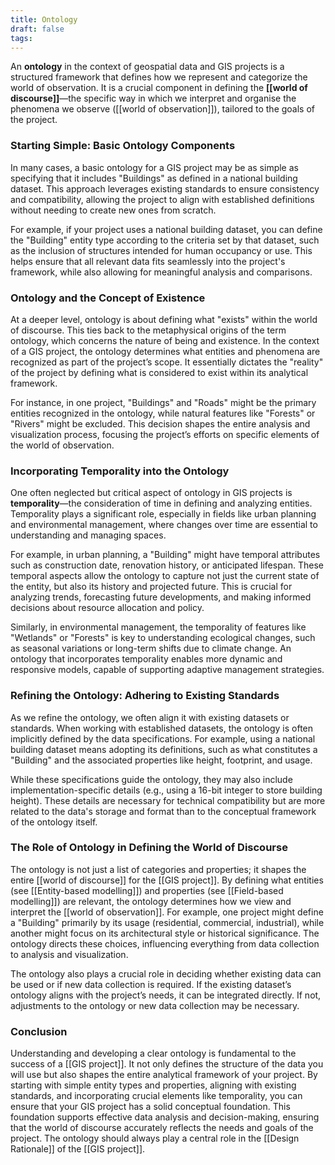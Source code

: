 ```yaml
---
title: Ontology
draft: false
tags:
---
```


An **ontology** in the context of geospatial data and GIS projects is a structured framework that defines how we represent and categorize the world of observation. It is a crucial component in defining the **[[world of discourse]]**—the specific way in which we interpret and organise the phenomena we observe ([[world of observation]]), tailored to the goals of the project.

### **Starting Simple: Basic Ontology Components**

In many cases, a basic ontology for a GIS project may be as simple as specifying that it includes "Buildings" as defined in a national building dataset. This approach leverages existing standards to ensure consistency and compatibility, allowing the project to align with established definitions without needing to create new ones from scratch.

For example, if your project uses a national building dataset, you can define the "Building" entity type according to the criteria set by that dataset, such as the inclusion of structures intended for human occupancy or use. This helps ensure that all relevant data fits seamlessly into the project's framework, while also allowing for meaningful analysis and comparisons.

### **Ontology and the Concept of Existence**

At a deeper level, ontology is about defining what "exists" within the world of discourse. This ties back to the metaphysical origins of the term ontology, which concerns the nature of being and existence. In the context of a GIS project, the ontology determines what entities and phenomena are recognized as part of the project’s scope. It essentially dictates the "reality" of the project by defining what is considered to exist within its analytical framework.

For instance, in one project, "Buildings" and "Roads" might be the primary entities recognized in the ontology, while natural features like "Forests" or "Rivers" might be excluded. This decision shapes the entire analysis and visualization process, focusing the project’s efforts on specific elements of the world of observation.

### **Incorporating Temporality into the Ontology**

One often neglected but critical aspect of ontology in GIS projects is **temporality**—the consideration of time in defining and analyzing entities. Temporality plays a significant role, especially in fields like urban planning and environmental management, where changes over time are essential to understanding and managing spaces.

For example, in urban planning, a "Building" might have temporal attributes such as construction date, renovation history, or anticipated lifespan. These temporal aspects allow the ontology to capture not just the current state of the entity, but also its history and projected future. This is crucial for analyzing trends, forecasting future developments, and making informed decisions about resource allocation and policy.

Similarly, in environmental management, the temporality of features like "Wetlands" or "Forests" is key to understanding ecological changes, such as seasonal variations or long-term shifts due to climate change. An ontology that incorporates temporality enables more dynamic and responsive models, capable of supporting adaptive management strategies.

### **Refining the Ontology: Adhering to Existing Standards**

As we refine the ontology, we often align it with existing datasets or standards. When working with established datasets, the ontology is often implicitly defined by the data specifications. For example, using a national building dataset means adopting its definitions, such as what constitutes a "Building" and the associated properties like height, footprint, and usage.

While these specifications guide the ontology, they may also include implementation-specific details (e.g., using a 16-bit integer to store building height). These details are necessary for technical compatibility but are more related to the data's storage and format than to the conceptual framework of the ontology itself.

### **The Role of Ontology in Defining the World of Discourse**

The ontology is not just a list of categories and properties; it shapes the entire [[world of discourse]] for the [[GIS project]]. By defining what entities (see [[Entity-based modelling]]) and properties (see [[Field-based modelling]]) are relevant, the ontology determines how we view and interpret the [[world of observation]]. For example, one project might define a "Building" primarily by its usage (residential, commercial, industrial), while another might focus on its architectural style or historical significance. The ontology directs these choices, influencing everything from data collection to analysis and visualization.

The ontology also plays a crucial role in deciding whether existing data can be used or if new data collection is required. If the existing dataset’s ontology aligns with the project’s needs, it can be integrated directly. If not, adjustments to the ontology or new data collection may be necessary.

### **Conclusion**

Understanding and developing a clear ontology is fundamental to the success of a [[GIS project]]. It not only defines the structure of the data you will use but also shapes the entire analytical framework of your project. By starting with simple entity types and properties, aligning with existing standards, and incorporating crucial elements like temporality, you can ensure that your GIS project has a solid conceptual foundation. This foundation supports effective data analysis and decision-making, ensuring that the world of discourse accurately reflects the needs and goals of the project. The ontology should always play a central role in the [[Design Rationale]] of the [[GIS project]].


